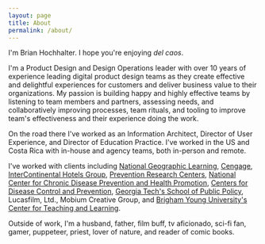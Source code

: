 ```yaml
---
layout: page
title: About
permalink: /about/
---
```


I'm Brian Hochhalter. I hope you're enjoying _del caos_.

I'm a Product Design and Design Operations leader with over 10 years of experience leading digital product design teams as they create effective and delightful experiences for customers and deliver business value to their organizations. My passion is building happy and highly effective teams by listening to team members and partners, assessing needs, and collaboratively improving processes, team rituals, and tooling to improve team's effectiveness and their experience doing the work.

On the road there I've worked as an Information Architect, Director of User Experience, and Director of Education Practice. I've worked in the US and Costa Rica with in-house and agency teams, both in-person and remote.

I've worked with clients including [National Geographic Learning](https://ngl.cengage.com/), [Cengage](https://www.cengage.com/), [InterContinental Hotels Group](https://www.ihgplc.com/), [Prevention Research Centers](https://www.cdc.gov/prc/), [National Center for Chronic Disease Prevention and Health Promotion](https://www.cdc.gov/chronicdisease/index.htm), [Centers for Disease Control and Prevention](https://www.cdc.gov/), [Georgia Tech's School of Public Policy](https://spp.gatech.edu/), Lucasfilm, Ltd., Mobium Creative Group, and [Brigham Young University's Center for Teaching and Learning](https://ctl.byu.edu/node).

Outside of work, I'm a husband, father, film buff, tv aficionado, sci-fi fan, gamer, puppeteer, priest, lover of nature, and reader of comic books.
